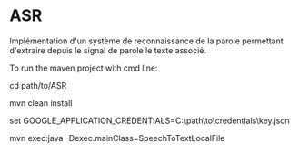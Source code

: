 # ASR
Implémentation d'un système de reconnaissance de la parole permettant d'extraire depuis le signal de parole le texte associé.

To run the maven project with cmd line:

cd path/to/ASR

mvn clean install

set GOOGLE_APPLICATION_CREDENTIALS=C:\path\to\credentials\key.json

mvn exec:java -Dexec.mainClass=SpeechToTextLocalFile